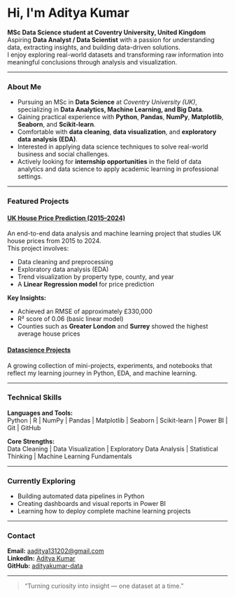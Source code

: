 # Hi, I'm Aditya Kumar  

**MSc Data Science student at Coventry University, United Kingdom**  
Aspiring **Data Analyst / Data Scientist** with a passion for understanding data, extracting insights, and building data-driven solutions.  
I enjoy exploring real-world datasets and transforming raw information into meaningful conclusions through analysis and visualization.  

---

### About Me  

- Pursuing an MSc in **Data Science** at *Coventry University (UK)*, specializing in **Data Analytics, Machine Learning, and Big Data**.  
- Gaining practical experience with **Python**, **Pandas**, **NumPy**, **Matplotlib**, **Seaborn**, and **Scikit-learn**.  
- Comfortable with **data cleaning**, **data visualization**, and **exploratory data analysis (EDA)**.  
- Interested in applying data science techniques to solve real-world business and social challenges.  
- Actively looking for **internship opportunities** in the field of data analytics and data science to apply academic learning in professional settings.  

---

### Featured Projects  

#### [UK House Price Prediction (2015–2024)](https://github.com/adityakumar-data/UK-House-Price-Prediction)  
An end-to-end data analysis and machine learning project that studies UK house prices from 2015 to 2024.  
This project involves:  
- Data cleaning and preprocessing  
- Exploratory data analysis (EDA)  
- Trend visualization by property type, county, and year  
- A **Linear Regression model** for price prediction  

**Key Insights:**  
- Achieved an RMSE of approximately £330,000  
- R² score of 0.06 (basic linear model)  
- Counties such as **Greater London** and **Surrey** showed the highest average house prices  

#### [Datascience Projects](https://github.com/adityakumar-data/Datascience-projects)  
A growing collection of mini-projects, experiments, and notebooks that reflect my learning journey in Python, EDA, and machine learning.  

---

### Technical Skills  

**Languages and Tools:**  
Python | R | NumPy | Pandas | Matplotlib | Seaborn | Scikit-learn | Power BI | Git | GitHub  

**Core Strengths:**  
Data Cleaning | Data Visualization | Exploratory Data Analysis | Statistical Thinking | Machine Learning Fundamentals  

---

### Currently Exploring  

- Building automated data pipelines in Python  
- Creating dashboards and visual reports in Power BI  
- Learning how to deploy complete machine learning projects  

---

### Contact  

**Email:** [aaditya131202@gmail.com](mailto:aaditya131202@gmail.com)  
**LinkedIn:** [Aditya Kumar](https://www.linkedin.com/in/aditya-kumar-8b60302b5)  
**GitHub:** [adityakumar-data](https://github.com/adityakumar-data)  

---

> “Turning curiosity into insight — one dataset at a time.”  
